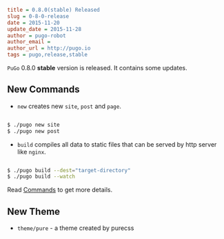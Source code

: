 ```ini
title = 0.8.0(stable) Released
slug = 0-8-0-release
date = 2015-11-20
update_date = 2015-11-28
author = pugo-robot
author_email =
author_url = http://pugo.io
tags = pugo,release,stable
```

`PuGo` 0.8.0 **stable** version is released. It contains some updates.

## New Commands

- `new` creates new `site`, `post` and `page`.

```bash

$ ./pugo new site
$ ./pugo new post

```

- `build` compiles all data to static files that can be served by http server like `nginx`.

```bash

$ ./pugo build --dest="target-directory"
$ ./pugo build --watch

```

Read [Commands](/docs/commands.html) to get more details.

## New Theme

- `theme/pure` - a theme created by purecss
